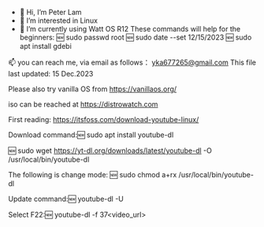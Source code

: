 - 👋 Hi, I’m Peter Lam
- 👀 I’m interested in Linux
- 🌱 I’m currently using Watt OS R12
These commands will help for the beginners:
🆕
sudo passwd root 
🆕
sudo date --set 12/15/2023
🆕
sudo apt install gdebi

 📫 you can reach me, via email
 as follows： yka677265@gmail.com
 This file last updated:
 15 Dec.2023


Please also try vanilla OS
from https://vanillaos.org/

iso can be reached at
https://distrowatch.com



First reading:
https://itsfoss.com/download-youtube-linux/

Download command:🆕
sudo apt install youtube-dl

🆕
sudo wget https://yt-dl.org/downloads/latest/youtube-dl -O /usr/local/bin/youtube-dl

The following is change mode:
🆕
sudo chmod a+rx /usr/local/bin/youtube-dl

Update command:🆕
youtube-dl -U

Select F22:🆕
youtube-dl -f 37<video_url>
